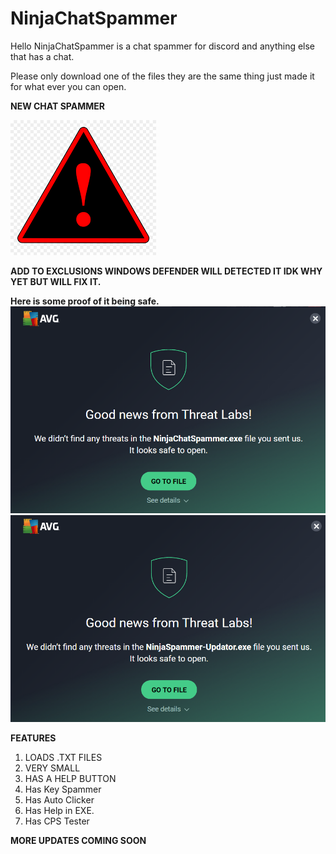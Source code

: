 # NinjaChatSpammer
Hello NinjaChatSpammer is a chat spammer for discord and anything else that has a chat.


Please only download one of the files they are the same thing just made it for what ever you can open.

**NEW CHAT SPAMMER**   
    
<img src="https://raw.githubusercontent.com/Bluntman420n/NinjaChatSpammer/main/Pics/Warning.png">
    
**ADD TO EXCLUSIONS WINDOWS DEFENDER WILL DETECTED IT IDK WHY YET BUT WILL FIX IT.**

**Here is some proof of it being safe.**
<img src="https://raw.githubusercontent.com/Bluntman420n/NinjaChatSpammer/main/Pics/chat_spammer.PNG">
<img src="https://raw.githubusercontent.com/Bluntman420n/NinjaChatSpammer/main/Pics/news.PNG">



**FEATURES**
1. LOADS .TXT FILES
2. VERY SMALL
3. HAS A HELP BUTTON
4. Has Key Spammer
5. Has Auto Clicker
6. Has Help in EXE.
7. Has CPS Tester
    

**MORE UPDATES COMING SOON**
